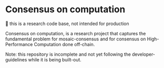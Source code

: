 # Consensus on computation

🚨 this is a research code base, not intended for production

Consensus on computation, is a research project that captures the fundamental problem for mosaic-consensus and for consensus on High-Performance Computation done off-chain.

Note: this repository is incomplete and not yet following the developer-guidelines while it is being built-out.
